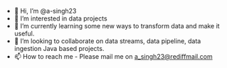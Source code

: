 - 👋 Hi, I’m @a-singh23
- 👀 I’m interested in data projects
- 🌱 I’m currently learning some new ways to transform data and make it useful. 
- 💞️ I’m looking to collaborate on data streams, data pipeline, data ingestion Java based projects.
- 📫 How to reach me - Please mail me on a_singh23@rediffmail.com

<!---
a-singh23/a-singh23 is a ✨ special ✨ repository because its `README.md` (this file) appears on your GitHub profile.
You can click the Preview link to take a look at your changes.
--->
